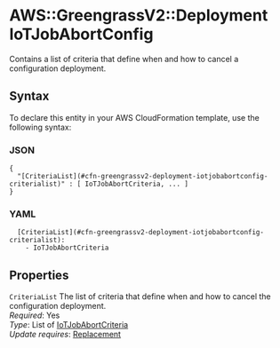 # AWS::GreengrassV2::Deployment IoTJobAbortConfig<a name="aws-properties-greengrassv2-deployment-iotjobabortconfig"></a>

Contains a list of criteria that define when and how to cancel a configuration deployment\.

## Syntax<a name="aws-properties-greengrassv2-deployment-iotjobabortconfig-syntax"></a>

To declare this entity in your AWS CloudFormation template, use the following syntax:

### JSON<a name="aws-properties-greengrassv2-deployment-iotjobabortconfig-syntax.json"></a>

```
{
  "[CriteriaList](#cfn-greengrassv2-deployment-iotjobabortconfig-criterialist)" : [ IoTJobAbortCriteria, ... ]
}
```

### YAML<a name="aws-properties-greengrassv2-deployment-iotjobabortconfig-syntax.yaml"></a>

```
  [CriteriaList](#cfn-greengrassv2-deployment-iotjobabortconfig-criterialist):
    - IoTJobAbortCriteria
```

## Properties<a name="aws-properties-greengrassv2-deployment-iotjobabortconfig-properties"></a>

`CriteriaList` <a name="cfn-greengrassv2-deployment-iotjobabortconfig-criterialist"></a>
The list of criteria that define when and how to cancel the configuration deployment\.  
_Required_: Yes  
_Type_: List of [IoTJobAbortCriteria](aws-properties-greengrassv2-deployment-iotjobabortcriteria.md)  
_Update requires_: [Replacement](https://docs.aws.amazon.com/AWSCloudFormation/latest/UserGuide/using-cfn-updating-stacks-update-behaviors.html#update-replacement)
